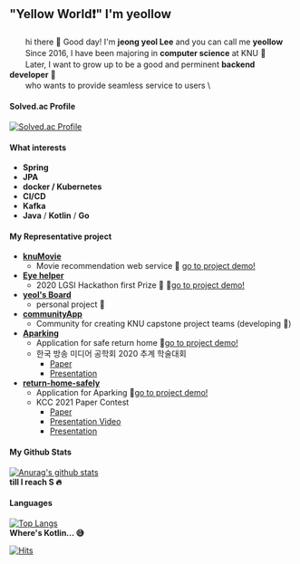## "Yellow World:heavy_exclamation_mark:" I'm yeollow 

　　hi there 👋 Good day! I'm __jeong yeol Lee__ and you can call me __yeollow__ \
　　Since 2016, I have been majoring in __computer science__ at KNU :school: \
　　Later, I want to grow up to be a good and perminent __backend developer__  :necktie: \
　　who wants to provide seamless service to users  \

#### Solved.ac Profile
[![Solved.ac Profile](http://mazassumnida.wtf/api/v2/generate_badge?boj=ljy2784437)](https://solved.ac/ljy2784437/)

#### What interests
- __Spring__
- __JPA__
- __docker / Kubernetes__
- __CI/CD__
- __Kafka__
- __Java__ / __Kotlin__ / __Go__


#### My Representative project
- __[knuMovie](https://github.com/nowwater/COMP322002_Team13)__
    - Movie recommendation web service 🎥 [go to project demo!](https://www.youtube.com/watch?v=x-SLwNHhMec)
- __[Eye helper](https://github.com/nowwater/LG_webos)__
    - 2020 LGSI Hackathon first Prize 🥇  🎥[go to project demo!](https://drive.google.com/file/d/1szk6dVCP_WPgkzpbxWdL7YE6PGuSubPi/view?usp=sharing)
- __[yeol's Board](https://github.com/yeollow/springStarter)__ 
    - personal project 👊
- __[communityApp](https://github.com/403-gallery-gongsung/community-app)__ 
    - Community for creating KNU capstone project teams (developing 🐎)
- __[Aparking](https://github.com/yeollow/Aparking)__ 
    - Application for safe return home 🎥[go to project demo!](https://www.youtube.com/watch?v=SaPCdYJUncc)
    - 한국 방송 미디어 공학회 2020 추계 학술대회
        -  [Paper](https://drive.google.com/file/d/1K55LrQ9thg1mbeG-_64DoR8qRYAmo_3M/view?usp=sharing)
        -  [Presentation](https://docs.google.com/presentation/d/1bVx6HW6nuso1Hq4Kqyy2LVloj2P2irDFlcSIgBusVsE/edit?usp=sharing)
- __[return-home-safely](https://github.com/yeollow/return-home-safely)__ 
    - Application for Aparking 🎥[go to project demo!](https://www.youtube.com/watch?v=RexLreyqmGI)
    - KCC 2021 Paper Contest 
        -  [Paper](https://drive.google.com/file/d/1kGwpzeS-SeVIcWlgfArjyh7ieknZCnO3/view?usp=sharing)
        -  [Presentation Video](https://drive.google.com/file/d/1-EcrthOQFCqrWs66XF6yXfszXJyxOynz/view?usp=sharing)
        -  [Presentation](https://docs.google.com/presentation/d/1-6gupTUr2MM8anWCLfVjoWRRKMQ4RMDqyfc4O2NBFIw/edit?usp=sharing)
    


#### My Github Stats
[![Anurag's github stats](https://github-readme-stats.vercel.app/api?username=yeollow)](https://github.com/anuraghazra/github-readme-stats) \
__till I reach S :fire:__

#### Languages
[![Top Langs](https://github-readme-stats.vercel.app/api/top-langs/?username=yeollow&layout=compact)](https://github.com/anuraghazra/github-readme-stats) \
__Where's Kotlin... :sweat_smile:__

 
[![Hits](https://hits.seeyoufarm.com/api/count/incr/badge.svg?url=https%3A%2F%2Fgithub.com%2Fgon125%2Fhit-counter&count_bg=%2379C83D&title_bg=%23555555&icon=&icon_color=%23E7E7E7&title=hits&edge_flat=false)](https://hits.seeyoufarm.com)
